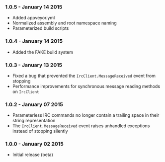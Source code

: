 ### 1.0.5 - January 14 2015
* Added appveyor.yml
* Normalized assembly and root namespace naming
* Parameterized build scripts

### 1.0.4 - January 14 2015
* Added the FAKE build system

### 1.0.3 - January 13 2015
* Fixed a bug that prevented the `IrcClient.MessageReceived` event from stopping
* Performance improvements for synchronous message reading methods on `IrcClient`

### 1.0.2 - January 07 2015
* Parameterless IRC commands no longer contain a trailing space in their string representation
* The `IrcClient.MessageReceived` event raises unhandled exceptions instead of stopping silently

### 1.0.0 - January 02 2015
* Initial release (beta)